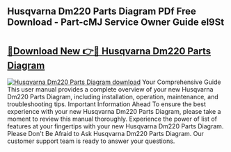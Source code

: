 ## Husqvarna Dm220 Parts Diagram PDf Free Download - Part-cMJ Service Owner Guide el9St

# <h2><a href="http://dfl4bx.blite.top/?on=Husqvarna+Dm220+Parts+Diagram">🔗Download New 👉🔴 Husqvarna Dm220 Parts Diagram</a></h2>

[![Husqvarna Dm220 Parts Diagram download](https://i.imgur.com/lujVjoI.png)](http://dfl4bx.blite.top/?on=Husqvarna+Dm220+Parts+Diagram)
Your Comprehensive Guide This user manual provides a complete overview of your new Husqvarna Dm220 Parts Diagram, including installation, operation, maintenance, and troubleshooting tips. Important Information Ahead To ensure the best experience with your new Husqvarna Dm220 Parts Diagram, please take a moment to review this manual thoroughly. Experience the power of list of features at your fingertips with your new Husqvarna Dm220 Parts Diagram. Please Don't Be Afraid to Ask Husqvarna Dm220 Parts Diagram. Our customer support team is ready to answer your questions.
